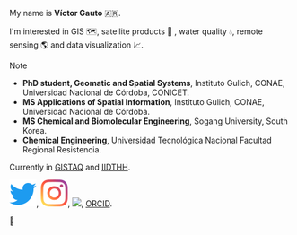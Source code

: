 My name is <b>Víctor Gauto</b> 🇦🇷.

I'm interested in GIS :world_map:, satellite products :satellite:	, water quality :droplet:, remote sensing :earth_americas: and data visualization :chart_with_upwards_trend:.

> [!NOTE]
> + **PhD student, Geomatic and Spatial Systems**, Instituto Gulich, CONAE, Universidad Nacional de Córdoba, CONICET.<br>
> + **MS Applications of Spatial Information**, Instituto Gulich, CONAE, Universidad Nacional de Córdoba.<br>
> + **MS Chemical and Biomolecular Engineering**, Sogang University, South Korea.<br>
> + **Chemical Engineering**, Universidad Tecnológica Nacional Facultad Regional Resistencia.

Currently in [GISTAQ](https://www.facebook.com/GISTAQ) and [IIDTHH](https://iidthh.conicet.gov.ar/).

[<img src='https://raw.githubusercontent.com/CLorant/readme-social-icons/refs/heads/main/medium/colored/twitter.svg'/>](https://twitter.com/vhgauto), [<img src='https://raw.githubusercontent.com/CLorant/readme-social-icons/refs/heads/main/medium/colored/instagram.svg'/>](https://www.instagram.com/vhgauto/), [<img src='https://joinmastodon.org/logos/logo-purple.svg' width=24 />](https://mastodon.social/@vhgauto), [ORCID](https://orcid.org/0000-0001-9960-8558).

:compass:
